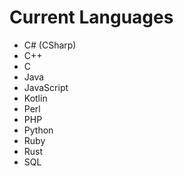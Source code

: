# Current Languages

- C# (CSharp)
- C++
- C
- Java
- JavaScript
- Kotlin
- Perl
- PHP
- Python
- Ruby
- Rust
- SQL
